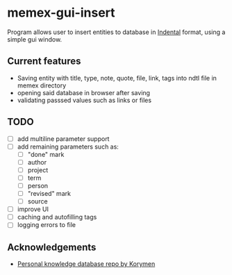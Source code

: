 # memex-gui-insert

Program allows user to insert entities to database in [Indental](https://wiki.xxiivv.com/site/indental.html) format, using a simple gui window. 

## Current features

- Saving entity with title, type, note, quote, file, link, tags into ndtl file in memex directory
- opening said database in browser after saving
- validating passsed values such as links or files

## TODO
- [ ] add multiline parameter support
- [ ] add remaining parameters such as:
  - [ ] "done" mark
  - [ ] author
  - [ ] project
  - [ ] term
  - [ ] person
  - [ ] "revised" mark
  - [ ] source
- [ ] improve UI
- [ ] caching and autofilling tags
- [ ] logging errors to file

## Acknowledgements

* [Personal knowledge database repo by Korymen](https://github.com/kormyen/memex)
